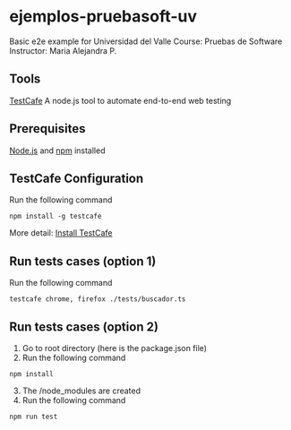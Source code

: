 # ejemplos-pruebasoft-uv
Basic e2e example for Universidad del Valle
Course: Pruebas de Software 
Instructor: Maria Alejandra P.

## Tools
[TestCafe](https://devexpress.github.io/testcafe/)
A node.js tool to automate end-to-end web testing

## Prerequisites
[Node.js](https://nodejs.org/en/) and [npm](https://www.npmjs.com/) installed


## TestCafe Configuration
Run the following command
```
npm install -g testcafe
```
More detail: [Install TestCafe](https://devexpress.github.io/testcafe/documentation/guides/basic-guides/install-testcafe.html)  

## Run tests cases (option 1)
Run the following command
```
testcafe chrome, firefox ./tests/buscador.ts
```

## Run tests cases (option 2)
1. Go to root directory (here is the package.json file)
2. Run the following command
```
npm install
```
3. The /node_modules are created
4. Run the following command
```
npm run test
```




